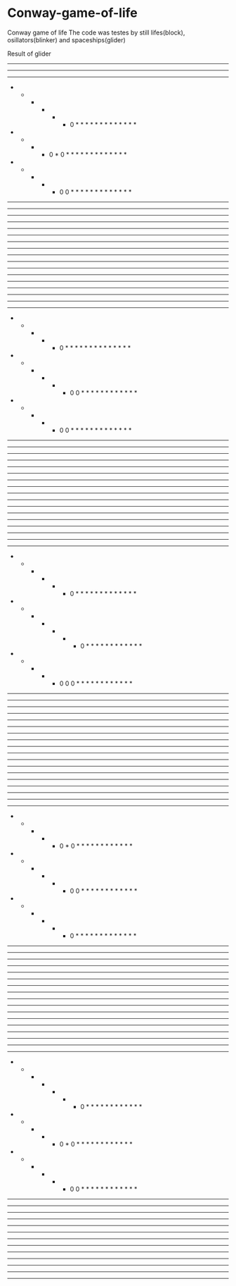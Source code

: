 # Conway-game-of-life
Conway game of life
The code was testes by still lifes(block), osillators(blinker) and spaceships(glider)

Result of glider
* * * * * * * * * * * * * * * * * * * * 
* * * * * * * * * * * * * * * * * * * * 
* * * * * * * * * * * * * * * * * * * * 
* * * * * * 0 * * * * * * * * * * * * * 
* * * * 0 * 0 * * * * * * * * * * * * * 
* * * * * 0 0 * * * * * * * * * * * * * 
* * * * * * * * * * * * * * * * * * * * 
* * * * * * * * * * * * * * * * * * * * 
* * * * * * * * * * * * * * * * * * * * 
* * * * * * * * * * * * * * * * * * * * 
* * * * * * * * * * * * * * * * * * * * 
* * * * * * * * * * * * * * * * * * * * 
* * * * * * * * * * * * * * * * * * * * 
* * * * * * * * * * * * * * * * * * * * 
* * * * * * * * * * * * * * * * * * * * 
* * * * * * * * * * * * * * * * * * * * 
* * * * * * * * * * * * * * * * * * * * 
* * * * * * * * * * * * * * * * * * * * 
* * * * * * * * * * * * * * * * * * * * 
* * * * * * * * * * * * * * * * * * * * 

* * * * * * * * * * * * * * * * * * * * 
* * * * * * * * * * * * * * * * * * * * 
* * * * * * * * * * * * * * * * * * * * 
* * * * * 0 * * * * * * * * * * * * * * 
* * * * * * 0 0 * * * * * * * * * * * * 
* * * * * 0 0 * * * * * * * * * * * * * 
* * * * * * * * * * * * * * * * * * * * 
* * * * * * * * * * * * * * * * * * * * 
* * * * * * * * * * * * * * * * * * * * 
* * * * * * * * * * * * * * * * * * * * 
* * * * * * * * * * * * * * * * * * * * 
* * * * * * * * * * * * * * * * * * * * 
* * * * * * * * * * * * * * * * * * * * 
* * * * * * * * * * * * * * * * * * * * 
* * * * * * * * * * * * * * * * * * * * 
* * * * * * * * * * * * * * * * * * * * 
* * * * * * * * * * * * * * * * * * * * 
* * * * * * * * * * * * * * * * * * * * 
* * * * * * * * * * * * * * * * * * * * 
* * * * * * * * * * * * * * * * * * * * 

* * * * * * * * * * * * * * * * * * * * 
* * * * * * * * * * * * * * * * * * * * 
* * * * * * * * * * * * * * * * * * * * 
* * * * * * 0 * * * * * * * * * * * * * 
* * * * * * * 0 * * * * * * * * * * * * 
* * * * * 0 0 0 * * * * * * * * * * * * 
* * * * * * * * * * * * * * * * * * * * 
* * * * * * * * * * * * * * * * * * * * 
* * * * * * * * * * * * * * * * * * * * 
* * * * * * * * * * * * * * * * * * * * 
* * * * * * * * * * * * * * * * * * * * 
* * * * * * * * * * * * * * * * * * * * 
* * * * * * * * * * * * * * * * * * * * 
* * * * * * * * * * * * * * * * * * * * 
* * * * * * * * * * * * * * * * * * * * 
* * * * * * * * * * * * * * * * * * * * 
* * * * * * * * * * * * * * * * * * * * 
* * * * * * * * * * * * * * * * * * * * 
* * * * * * * * * * * * * * * * * * * * 
* * * * * * * * * * * * * * * * * * * * 

* * * * * * * * * * * * * * * * * * * * 
* * * * * * * * * * * * * * * * * * * * 
* * * * * * * * * * * * * * * * * * * * 
* * * * * * * * * * * * * * * * * * * * 
* * * * * 0 * 0 * * * * * * * * * * * * 
* * * * * * 0 0 * * * * * * * * * * * * 
* * * * * * 0 * * * * * * * * * * * * * 
* * * * * * * * * * * * * * * * * * * * 
* * * * * * * * * * * * * * * * * * * * 
* * * * * * * * * * * * * * * * * * * * 
* * * * * * * * * * * * * * * * * * * * 
* * * * * * * * * * * * * * * * * * * * 
* * * * * * * * * * * * * * * * * * * * 
* * * * * * * * * * * * * * * * * * * * 
* * * * * * * * * * * * * * * * * * * * 
* * * * * * * * * * * * * * * * * * * * 
* * * * * * * * * * * * * * * * * * * * 
* * * * * * * * * * * * * * * * * * * * 
* * * * * * * * * * * * * * * * * * * * 
* * * * * * * * * * * * * * * * * * * * 

* * * * * * * * * * * * * * * * * * * * 
* * * * * * * * * * * * * * * * * * * * 
* * * * * * * * * * * * * * * * * * * * 
* * * * * * * * * * * * * * * * * * * * 
* * * * * * * 0 * * * * * * * * * * * * 
* * * * * 0 * 0 * * * * * * * * * * * * 
* * * * * * 0 0 * * * * * * * * * * * * 
* * * * * * * * * * * * * * * * * * * * 
* * * * * * * * * * * * * * * * * * * * 
* * * * * * * * * * * * * * * * * * * * 
* * * * * * * * * * * * * * * * * * * * 
* * * * * * * * * * * * * * * * * * * * 
* * * * * * * * * * * * * * * * * * * * 
* * * * * * * * * * * * * * * * * * * * 
* * * * * * * * * * * * * * * * * * * * 
* * * * * * * * * * * * * * * * * * * * 
* * * * * * * * * * * * * * * * * * * * 
* * * * * * * * * * * * * * * * * * * * 
* * * * * * * * * * * * * * * * * * * * 
* * * * * * * * * * * * * * * * * * * * 
